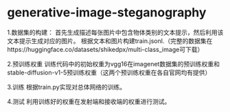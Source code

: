 # generative-image-steganography
1.数据集的构建：
首先生成描述每张图片中包含物体类别的文本提示，然后利用该文本提示生成对应的图片。
根据文本和图片构建train.jsonl.（完整的数据集在https://huggingface.co/datasets/shikedpx/multi-class_image可下载）

2.预训练权重
训练代码中的初始权重为vgg16在imagenet数据集的预训练权重和stable-diffusion-v1-5预训练权重（这两个预训练权重在各自官网均有提供）

3.训练
根据train.py实现对总体网络的训练。

4.测试
利用训练好的权重在发射端和接收端的权重进行测试。
